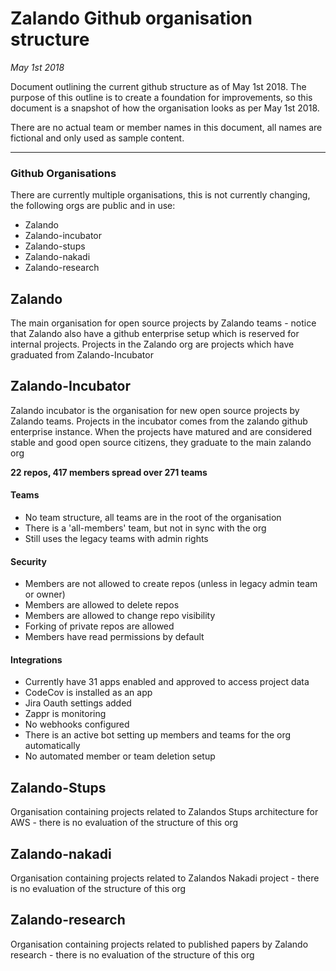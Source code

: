 # Zalando Github organisation structure

_May 1st 2018_ 

Document outlining the current github structure as of May 1st 2018. The purpose of this outline 
is to create a foundation for improvements, so this document is a snapshot of how the organisation
looks as per May 1st 2018.

There are no actual team or member names in this document, all names are fictional and only used as sample content. 

----

### Github Organisations

There are currently multiple organisations, this is not currently changing, the following orgs are public and in use:

- Zalando
- Zalando-incubator
- Zalando-stups
- Zalando-nakadi
- Zalando-research


## Zalando

The main organisation for open source projects by Zalando teams - notice that Zalando also have a github enterprise setup
which is reserved for internal projects. Projects in the Zalando org are projects which have graduated from Zalando-Incubator




## Zalando-Incubator

Zalando incubator is the organisation for new open source projects by Zalando teams. Projects in the incubator
comes from the zalando github enterprise instance. When the projects have matured and are considered stable and good
open source citizens, they graduate to the main zalando org

**22 repos, 417 members spread over 271 teams**

#### Teams

- No team structure, all teams are in the root of the organisation
- There is a 'all-members' team, but not in sync with the org
- Still uses the legacy teams with admin rights

#### Security

- Members are not allowed to create repos (unless in legacy admin team or owner)
- Members are allowed to delete repos
- Members are allowed to change repo visibility
- Forking of private repos are allowed
- Members have read permissions by default

#### Integrations

- Currently have 31 apps enabled and approved to access project data
- CodeCov is installed as an app
- Jira Oauth settings added
- Zappr is monitoring
- No webhooks configured
- There is an active bot setting up members and teams for the org automatically
- No automated member or team deletion setup




## Zalando-Stups

Organisation containing projects related to Zalandos Stups architecture for AWS - there is no evaluation of the structure of this org

## Zalando-nakadi

Organisation containing projects related to Zalandos Nakadi project - there is no evaluation of the structure of this org

## Zalando-research

Organisation containing projects related to published papers by Zalando research - there is no evaluation of the structure of this org
